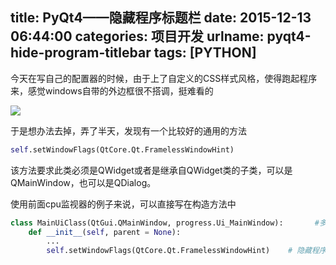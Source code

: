 title: PyQt4——隐藏程序标题栏
date: 2015-12-13 06:44:00
categories: 项目开发
urlname: pyqt4-hide-program-titlebar
tags: [PYTHON]
---
今天在写自己的配置器的时候，由于上了自定义的CSS样式风格，使得跑起程序来，感觉windows自带的外边框很不搭调，挺难看的

![](/images/tp_old/image/20151213/20151213144444_79528.jpg)

<!--more-->

于是想办法去掉，弄了半天，发现有一个比较好的通用的方法

```python
self.setWindowFlags(QtCore.Qt.FramelessWindowHint)
```
该方法要求此类必须是QWidget或者是继承自QWidget类的子类，可以是QMainWindow，也可以是QDialog。

使用前面cpu监视器的例子来说，可以直接写在构造方法中
```python
class MainUiClass(QtGui.QMainWindow, progress.Ui_MainWindow):       #多重继承
    def __init__(self, parent = None):
        ...
        self.setWindowFlags(QtCore.Qt.FramelessWindowHint)    # 隐藏程序标题栏，该方法继承自QMainWindow
```